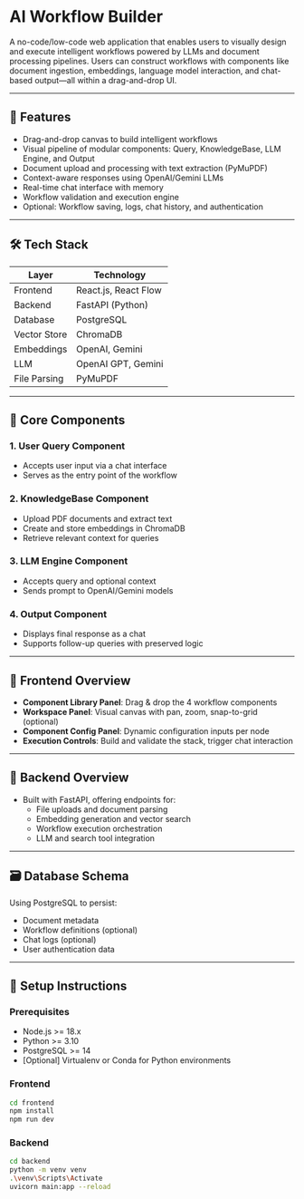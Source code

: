 # AI Workflow Builder

A no-code/low-code web application that enables users to visually design and execute intelligent workflows powered by LLMs and document processing pipelines. Users can construct workflows with components like document ingestion, embeddings, language model interaction, and chat-based output—all within a drag-and-drop UI.

---

## 🧠 Features

- Drag-and-drop canvas to build intelligent workflows
- Visual pipeline of modular components: Query, KnowledgeBase, LLM Engine, and Output
- Document upload and processing with text extraction (PyMuPDF)
- Context-aware responses using OpenAI/Gemini LLMs
- Real-time chat interface with memory
- Workflow validation and execution engine
- Optional: Workflow saving, logs, chat history, and authentication

---

## 🛠️ Tech Stack

| Layer       | Technology       |
|-------------|------------------|
| Frontend    | React.js, React Flow |
| Backend     | FastAPI (Python) |
| Database    | PostgreSQL       |
| Vector Store| ChromaDB         |
| Embeddings  | OpenAI, Gemini   |
| LLM         | OpenAI GPT, Gemini |
| File Parsing| PyMuPDF          |

---

## 🎯 Core Components

### 1. **User Query Component**
- Accepts user input via a chat interface
- Serves as the entry point of the workflow

### 2. **KnowledgeBase Component**
- Upload PDF documents and extract text
- Create and store embeddings in ChromaDB
- Retrieve relevant context for queries

### 3. **LLM Engine Component**
- Accepts query and optional context
- Sends prompt to OpenAI/Gemini models

### 4. **Output Component**
- Displays final response as a chat
- Supports follow-up queries with preserved logic

---

## 🧩 Frontend Overview

- **Component Library Panel**: Drag & drop the 4 workflow components
- **Workspace Panel**: Visual canvas with pan, zoom, snap-to-grid (optional)
- **Component Config Panel**: Dynamic configuration inputs per node
- **Execution Controls**: Build and validate the stack, trigger chat interaction

---

## 🔧 Backend Overview

- Built with FastAPI, offering endpoints for:
  - File uploads and document parsing
  - Embedding generation and vector search
  - Workflow execution orchestration
  - LLM and search tool integration

---

## 🗃️ Database Schema

Using PostgreSQL to persist:
- Document metadata
- Workflow definitions (optional)
- Chat logs (optional)
- User authentication data

---

## 🔌 Setup Instructions

### Prerequisites
- Node.js >= 18.x
- Python >= 3.10
- PostgreSQL >= 14
- [Optional] Virtualenv or Conda for Python environments

### Frontend

```bash
cd frontend
npm install
npm run dev
```
### Backend

```bash
cd backend
python -m venv venv
.\venv\Scripts\Activate
uvicorn main:app --reload
